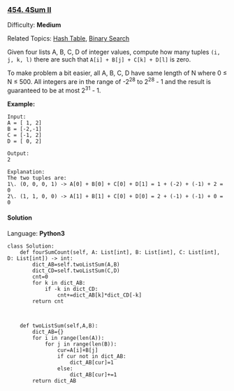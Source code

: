 ### [454\. 4Sum II](https://leetcode.com/problems/4sum-ii/)

Difficulty: **Medium**  

Related Topics: [Hash Table](https://leetcode.com/tag/hash-table/), [Binary Search](https://leetcode.com/tag/binary-search/)


Given four lists A, B, C, D of integer values, compute how many tuples `(i, j, k, l)` there are such that `A[i] + B[j] + C[k] + D[l]` is zero.

To make problem a bit easier, all A, B, C, D have same length of N where 0 ≤ N ≤ 500\. All integers are in the range of -2<sup>28</sup> to 2<sup>28</sup> - 1 and the result is guaranteed to be at most 2<sup>31</sup> - 1.

**Example:**

```
Input:
A = [ 1, 2]
B = [-2,-1]
C = [-1, 2]
D = [ 0, 2]

Output:
2

Explanation:
The two tuples are:
1\. (0, 0, 0, 1) -> A[0] + B[0] + C[0] + D[1] = 1 + (-2) + (-1) + 2 = 0
2\. (1, 1, 0, 0) -> A[1] + B[1] + C[0] + D[0] = 2 + (-1) + (-1) + 0 = 0
```


#### Solution

Language: **Python3**

```python3
class Solution:
    def fourSumCount(self, A: List[int], B: List[int], C: List[int], D: List[int]) -> int:
        dict_AB=self.twoListSum(A,B)
        dict_CD=self.twoListSum(C,D)
        cnt=0
        for k in dict_AB:
            if -k in dict_CD:
                cnt+=dict_AB[k]*dict_CD[-k]
        return cnt
        
        
    
    def twoListSum(self,A,B):
        dict_AB={}
        for i in range(len(A)):
            for j in range(len(B)):
                cur=A[i]+B[j]
                if cur not in dict_AB:
                    dict_AB[cur]=1
                else:
                    dict_AB[cur]+=1
        return dict_AB
        
        
```